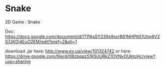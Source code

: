 # Snake
2D Game : Snake

Doc: https://docs.google.com/document/d/1TPAsSY239x9ssrB61NHPttS1Utw6V2S7JKDl4EuO2EM/edit?pref=2&pli=1

download .jar here: http://www.ex.ua/view/101324742
or here: https://drive.google.com/file/d/0BzbqpzS1K9JURkZ1OVNvOUktcHc/view?usp=sharing
